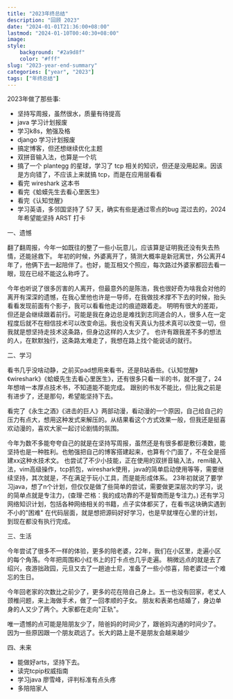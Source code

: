 ```yaml
---
title: "2023年终总结"
description: "回顾 2023"
date: "2024-01-01T21:36:00+08:00"
lastmod: "2024-01-10T00:40:30+08:00"
image: 
style:
    background: "#2a9d8f"
    color: "#fff"
slug: "2023-year-end-summary"
categories: ["year", "2023"]
tags: ["年终总结"]
---
```


2023年做了那些事:

- 坚持写周报，虽然很水，质量有待提高
- java 学习计划报废
- 学习k8s，勉强及格
- django 学习计划报废
- 搞定博客，但还想继续优化主题
- 双拼音输入法，也算是一个坑
- 搞了一个 plantegg 的星球，学习了 tcp 相关的知识，但还是没用起来。因该是方向错了，不应该上来就搞 tcp，而是在应用层看看
- 看完 wireshark 这本书
- 看完《蛤蟆先生去看心里医生》
- 看完《认知觉醒》
- 学习英语，多邻国坚持了 57 天，确实有些是通过零点的bug 混过去的，2024 年希望能坚持 ARST 打卡


一、遗憾

翻了翻周报，今年一如既往的整了一些小玩意儿，应该算是证明我还没有失去热情，还能拯救下。
年初的时候，外婆离开了，猜测大概率是新冠离世，外公离开4年了，他俩下去一起陪伴了。也好，能互相又个照应，每次路过外婆家都回去看一眼，现在已经不能这么称呼了。

今年也听说了很多厉害的人离开，但最意外的是陈浩，我也很好奇为啥我会对他的离开有深深的遗憾，在我心里他也许是一导师，在我做技术撑不下去的时候，抬头看看发现前面有个影子，我可以看看他走过的痕迹跟着走。
明明有很大的差距，但还是会继续跟着前行。可能是我在身边总是难找到志同道合的人，很多人在一定程度后就不在相信技术可以改变命运。我也没有天真认为技术真可以改变一切，但我就是想坚持走技术这条路，但身边这样的人太少了。
也许有跟我差不多的想法的人，在默默独行，这条路太难走了，我想在路上找个能说话的就行。

二、学习

看书几乎没啥动静，之前买pad想用来看书，还是B站香些。《认知觉醒》《wireshark》《蛤蟆先生去看心里医生》，还有很多只看一半的书，就不提了，24年想啃一本厚点技术书，不知道能不能完成。
跟别的书友不能比，但比我之前是有进步了，还是那句，希望能坚持下去。

看完了《永生之酒》《进击的巨人》两部动漫，看动漫的一个原因，自己给自己的压力有点大，想用这种发式来解压的。从结果看这个方式效果一般，但我还是挺喜欢动漫的，喜欢大家一起讨论剧情的氛围。

今年为数不多能夸夸自己的就是在坚持写周报，虽然还是有很多都是敷衍凑数，能坚持也是一种胜利。也勉强把自己的博客搭建起来，也算有个门面了，不在全是搭建xx这种水技术文。
也尝试了不少小技能，正在使用的双拼音输入法，remi输入法，vim高级操作，tcp抓包，wireshark使用，java的简单启动使用等等，需要继续坚持，其次就是，不在满足于玩小工具，而是能形成体系。
23年初就说了要学习java，想了n个计划，但仅仅是做了些简单的尝试，需要做更深层次的学习，说的简单点就是专注力，(查理·芒格：我的成功靠的不是智商而是专注力。)
还有学习网络知识计划，包括各种网络相关的书籍，点子实体都买了，在看书这块确实遇到不小的"困难"
在代码层面，就是想把源码好好学习，也是早就埋在心里的计划，到现在都没有执行完成。

三、生活

今年尝试了很多不一样的体验，更多的陪老婆，22年，我们在小区里，走遍小区的每个角落。今年把周围和小红书上的打卡点也几乎走遍。
稍微远点的就是去了绍兴，夜游拙政园，元旦又去了一趟迪士尼，准备了一些小惊喜，陪老婆过一个难忘的生日。

今年回老家的次数比之前少了，更多的花在陪自己身上。五一也没有回家，老丈人颈椎问题，来上海做手术，做了一回孝顺的子女。
朋友和表弟也结婚了，身边单身的人又少了两个。大家都在走向"正轨"。

唯一遗憾的点可能是陪朋友少了，陪爸妈的时间少了，跟爸妈沟通的时间少了。
因为一些原因跟一个朋友疏远了。长大的路上是不是朋友会越来越少

四、未来

- 能做好arts，坚持下去。
- 读完tcpip权威指南
- 学习java 廖雪峰，评判标准有点头疼
- 多陪陪家人
